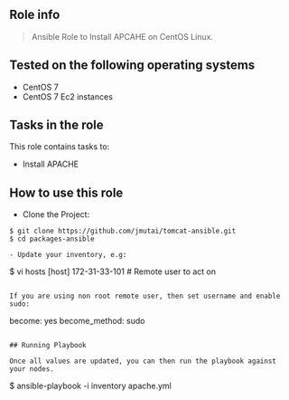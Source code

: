## Role info

> Ansible Role to Install APCAHE on CentOS Linux.


## Tested on the following operating systems

- CentOS 7
- CentOS 7 Ec2 instances

## Tasks in the role

This role contains tasks to:

- Install  APACHE 

## How to use this role

- Clone the Project:

```
$ git clone https://github.com/jmutai/tomcat-ansible.git
$ cd packages-ansible

- Update your inventory, e.g:

```
$ vi hosts
[host]
172-31-33-101       # Remote user to act on
```

If you are using non root remote user, then set username and enable sudo:

```
become: yes
become_method: sudo
```

## Running Playbook

Once all values are updated, you can then run the playbook against your nodes.

```
$ ansible-playbook -i inventory apache.yml
